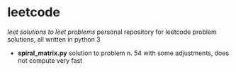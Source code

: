 # leetcode
*leet solutions to leet problems*
personal repository for leetcode problem solutions, all written in python 3

- **spiral_matrix.py**
solution to problem n. 54 with some adjustments, does not compute very fast
